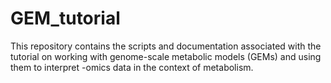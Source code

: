 # GEM_tutorial

This repository contains the scripts and documentation associated with the tutorial on working with genome-scale metabolic models (GEMs) and using them to interpret -omics data in the context of metabolism.

